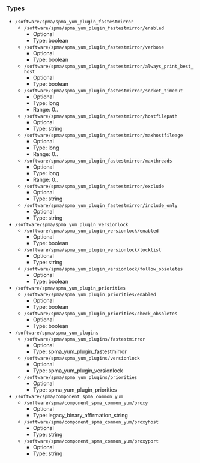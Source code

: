 
### Types

 - `/software/spma/spma_yum_plugin_fastestmirror`
    - `/software/spma/spma_yum_plugin_fastestmirror/enabled`
        - Optional
        - Type: boolean
    - `/software/spma/spma_yum_plugin_fastestmirror/verbose`
        - Optional
        - Type: boolean
    - `/software/spma/spma_yum_plugin_fastestmirror/always_print_best_host`
        - Optional
        - Type: boolean
    - `/software/spma/spma_yum_plugin_fastestmirror/socket_timeout`
        - Optional
        - Type: long
        - Range: 0..
    - `/software/spma/spma_yum_plugin_fastestmirror/hostfilepath`
        - Optional
        - Type: string
    - `/software/spma/spma_yum_plugin_fastestmirror/maxhostfileage`
        - Optional
        - Type: long
        - Range: 0..
    - `/software/spma/spma_yum_plugin_fastestmirror/maxthreads`
        - Optional
        - Type: long
        - Range: 0..
    - `/software/spma/spma_yum_plugin_fastestmirror/exclude`
        - Optional
        - Type: string
    - `/software/spma/spma_yum_plugin_fastestmirror/include_only`
        - Optional
        - Type: string
 - `/software/spma/spma_yum_plugin_versionlock`
    - `/software/spma/spma_yum_plugin_versionlock/enabled`
        - Optional
        - Type: boolean
    - `/software/spma/spma_yum_plugin_versionlock/locklist`
        - Optional
        - Type: string
    - `/software/spma/spma_yum_plugin_versionlock/follow_obsoletes`
        - Optional
        - Type: boolean
 - `/software/spma/spma_yum_plugin_priorities`
    - `/software/spma/spma_yum_plugin_priorities/enabled`
        - Optional
        - Type: boolean
    - `/software/spma/spma_yum_plugin_priorities/check_obsoletes`
        - Optional
        - Type: boolean
 - `/software/spma/spma_yum_plugins`
    - `/software/spma/spma_yum_plugins/fastestmirror`
        - Optional
        - Type: spma_yum_plugin_fastestmirror
    - `/software/spma/spma_yum_plugins/versionlock`
        - Optional
        - Type: spma_yum_plugin_versionlock
    - `/software/spma/spma_yum_plugins/priorities`
        - Optional
        - Type: spma_yum_plugin_priorities
 - `/software/spma/component_spma_common_yum`
    - `/software/spma/component_spma_common_yum/proxy`
        - Optional
        - Type: legacy_binary_affirmation_string
    - `/software/spma/component_spma_common_yum/proxyhost`
        - Optional
        - Type: string
    - `/software/spma/component_spma_common_yum/proxyport`
        - Optional
        - Type: string
